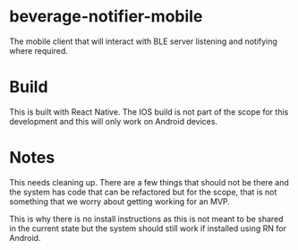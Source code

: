 # beverage-notifier-mobile
The mobile client that will interact with BLE server listening and notifying where required.

# Build
This is built with React Native. The IOS build is not part of the scope for this development and this will only work on Android devices.

# Notes
This needs cleaning up. There are a few things that should not be there and the system has code that can be refactored but for the scope, that is not something that we worry about getting working for an MVP.

This is why there is no install instructions as this is not meant to be shared in the current state but the system should still work if installed using RN for Android.
